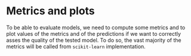 # Metrics and plots

To be able to evaluate models, we need to compute some metrics and to plot values of the metrics and of the predictions if we want to correctly asses the quality of the tested model. To do so, the vast majority of the metrics will be called from `scikit-learn` implementation.